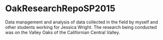# OakResearchRepoSP2015
Data management and analysis of data collected in the field by myself and other students working for Jessica Wright. The research being conducted was on the Valley Oaks of the Californian Central Valley.
